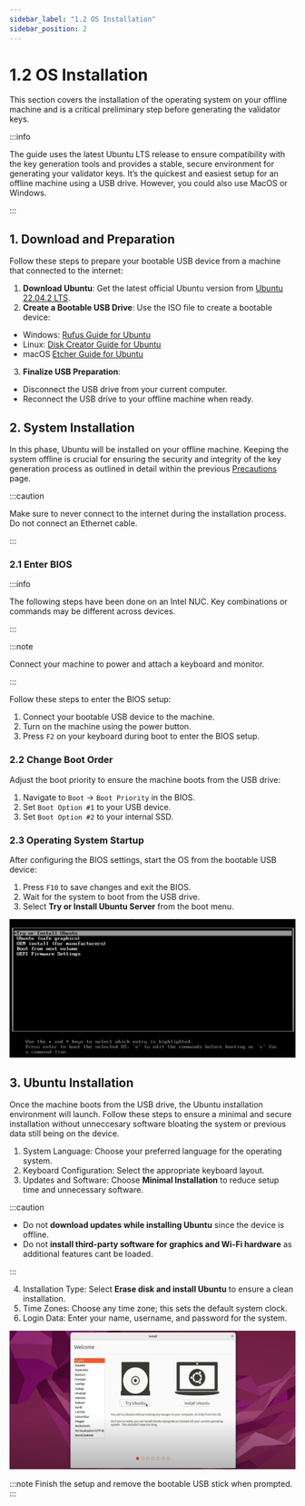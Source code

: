 ```yaml
---
sidebar_label: "1.2 OS Installation"
sidebar_position: 2
---
```


# 1.2 OS Installation

This section covers the installation of the operating system on your offline machine and is a critical preliminary step before generating the validator keys.

:::info

The guide uses the latest Ubuntu LTS release to ensure compatibility with the key generation tools and provides a stable, secure environment for generating your validator keys. It’s the quickest and easiest setup for an offline machine using a USB drive. However, you could also use MacOS or Windows.

:::

## 1. Download and Preparation

Follow these steps to prepare your bootable USB device from a machine that connected to the internet:

1. **Download Ubuntu**: Get the latest official Ubuntu version from [Ubuntu 22.04.2 LTS](https://ubuntu.com/download/desktop).
2. **Create a Bootable USB Drive**: Use the ISO file to create a bootable device:

- Windows: [Rufus Guide for Ubuntu](https://ubuntu.com/tutorials/create-a-usb-stick-on-windows#1-overview)
- Linux: [Disk Creator Guide for Ubuntu](https://ubuntu.com/tutorials/create-a-usb-stick-on-ubuntu#1-overview)
- macOS [Etcher Guide for Ubuntu](https://ubuntu.com/tutorials/create-a-usb-stick-on-macos#1-overview)

3. **Finalize USB Preparation**:

- Disconnect the USB drive from your current computer.
- Reconnect the USB drive to your offline machine when ready.

## 2. System Installation

In this phase, Ubuntu will be installed on your offline machine. Keeping the system offline is crucial for ensuring the security and integrity of the key generation process as outlined in detail within the previous [Precautions](./precautions.md) page.

:::caution

Make sure to never connect to the internet during the installation process. Do not connect an Ethernet cable.

:::

### 2.1 Enter BIOS

:::info

The following steps have been done on an Intel NUC. Key combinations or commands may be different across devices.

:::

:::note

Connect your machine to power and attach a keyboard and monitor.

:::

Follow these steps to enter the BIOS setup:

1. Connect your bootable USB device to the machine.
2. Turn on the machine using the power button.
3. Press `F2` on your keyboard during boot to enter the BIOS setup.

### 2.2 Change Boot Order

Adjust the boot priority to ensure the machine boots from the USB drive:

1. Navigate to `Boot` -> `Boot Priority` in the BIOS.
2. Set `Boot Option #1` to your USB device.
3. Set `Boot Option #2` to your internal SSD.

### 2.3 Operating System Startup

After configuring the BIOS settings, start the OS from the bootable USB device:

1. Press `F10` to save changes and exit the BIOS.
2. Wait for the system to boot from the USB drive.
3. Select **Try or Install Ubuntu Server** from the boot menu.

![Try or Install Ubuntu Server](/img/guides/validator-setup/validator_install_1.png)

## 3. Ubuntu Installation

Once the machine boots from the USB drive, the Ubuntu installation environment will launch. Follow these steps to ensure a minimal and secure installation without unneccesary software bloating the system or previous data still being on the device.

1. System Language: Choose your preferred language for the operating system.
2. Keyboard Configuration: Select the appropriate keyboard layout.
3. Updates and Software: Choose **Minimal Installation** to reduce setup time and unnecessary software.

:::caution

- Do not **download updates while installing Ubuntu** since the device is offline.
- Do not **install third-party software for graphics and Wi-Fi hardware** as additional features cant be loaded.

:::

4. Installation Type: Select **Erase disk and install Ubuntu** to ensure a clean installation.
5. Time Zones: Choose any time zone; this sets the default system clock.
6. Login Data: Enter your name, username, and password for the system.

![Initial Setup Screen](/img/guides/validator-setup/validator_install_2.png)

:::note
Finish the setup and remove the bootable USB stick when prompted.
:::

